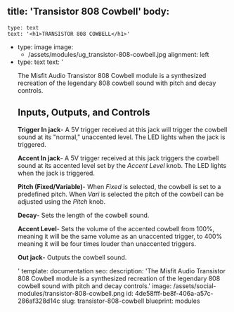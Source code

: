 title: 'Transistor 808 Cowbell'
body:
  -
    type: text
    text: '<h1>TRANSISTOR 808 COWBELL</h1>'
  -
    type: image
    image:
      - /assets/modules/ug_transistor-808-cowbell.jpg
    alignment: left
  -
    type: text
    text: '<p>The Misfit Audio Transistor 808 Cowbell module is a synthesized recreation of the legendary 808 cowbell sound with pitch and decay controls.</p><h2>Inputs, Outputs, and Controls</h2><p><strong>Trigger In jack</strong>- A 5V trigger received at this jack will trigger the cowbell sound at its "normal," unaccented level. The LED lights when the jack is triggered.&nbsp;</p><p><strong>Accent In jack</strong>- A 5V trigger received at this jack triggers the cowbell sound at its accented level set by the <em>Accent Level</em> knob. The LED lights when the jack is triggered.&nbsp;</p><p><strong>Pitch (Fixed/Variable)</strong>- When <em>Fixed </em>is selected, the cowbell is set to a predefined pitch. When <em>Vari</em> is selected the pitch of the cowbell can be adjusted using the <em>Pitch</em> knob.&nbsp;</p><p><strong>Decay</strong>- Sets the length of the cowbell sound.&nbsp;</p><p><strong>Accent Level</strong>- Sets the volume of the accented cowbell from 100%, meaning it will be the same volume as an unaccented trigger, to 400% meaning it will be four times louder than unaccented triggers.</p><p><strong>Out jack</strong>- Outputs the cowbell sound.&nbsp;</p>'
template: documentation
seo:
  description: 'The Misfit Audio Transistor 808 Cowbell module is a synthesized recreation of the legendary 808 cowbell sound with pitch and decay controls.'
  image: /assets/social-modules/transistor-808-cowbell.png
id: 4de58fff-be8f-406a-a57c-286af328d14c
slug: transistor-808-cowbell
blueprint: modules
